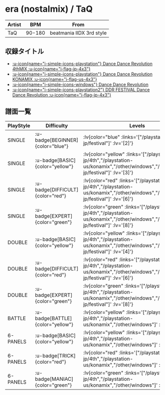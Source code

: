 # era (nostalmix) / TaQ

|Artist|BPM|From|
|------|---|----|
|TaQ|90-180|beatmania IIDX 3rd style|

## 収録タイトル

- [ :u-icon{name="i-simple-icons-playstation"} Dance Dance Revolution 4thMIX :u-icon{name="i-flag-jp-4x3"} ](/playstation-jp/4th)
- [ :u-icon{name="i-simple-icons-playstation"} Dance Dance Revolution KONAMIX :u-icon{name="i-flag-us-4x3"} ](/playstation-us/konamix)
- [ :u-icon{name="i-simple-icons-windows"} Dance Dance Revolution](/other/windows)
- [ :u-icon{name="i-simple-icons-playstation2"} DDR FESTIVAL Dance Dance Revolution :u-icon{name="i-flag-jp-4x3"} ](/playstation2-jp/festival)

## 譜面一覧

|PlayStyle|Difficulty|Levels|Notes|Movie|
|---------|----------|------|-----|-----|
|SINGLE| :u-badge[BEGINNER]{color="blue"} | :lv{color="blue" :links='["/playstation2-jp/festival"]' :lv='[2]'} |89/0||
|SINGLE| :u-badge[BASIC]{color="yellow"} | :lv{color="yellow" :links='["/playstation-jp/4th","/playstation-us/konamix","/other/windows","/playstation2-jp/festival"]' :lv='[3]'} |125/0||
|SINGLE| :u-badge[DIFFICULT]{color="red"} | :lv{color="red" :links='["/playstation-jp/4th","/playstation-us/konamix","/other/windows","/playstation2-jp/festival"]' :lv='[6]'} |235/0||
|SINGLE| :u-badge[EXPERT]{color="green"} | :lv{color="green" :links='["/playstation-jp/4th","/playstation-us/konamix","/other/windows","/playstation2-jp/festival"]' :lv='[8]'} |356/0||
|DOUBLE| :u-badge[BASIC]{color="yellow"} | :lv{color="yellow" :links='["/playstation-jp/4th","/playstation-us/konamix","/other/windows","/playstation2-jp/festival"]' :lv='[4]'} |142/0||
|DOUBLE| :u-badge[DIFFICULT]{color="red"} | :lv{color="red" :links='["/playstation-jp/4th","/playstation-us/konamix","/other/windows","/playstation2-jp/festival"]' :lv='[6]'} |217/0||
|DOUBLE| :u-badge[EXPERT]{color="green"} | :lv{color="green" :links='["/playstation-jp/4th","/playstation-us/konamix","/other/windows","/playstation2-jp/festival"]' :lv='[8]'} |331/0||
|BATTLE| :u-badge[BATTLE]{color="yellow"} | :lv{color="yellow" :links='["/playstation-jp/4th","/playstation-us/konamix","/other/windows"]' :lv='[7]'} |||
|6-PANELS| :u-badge[BASIC]{color="yellow"} | :lv{color="yellow" :links='["/playstation-jp/4th","/playstation-us/konamix","/other/windows"]' :lv='[3]'} |124/0||
|6-PANELS| :u-badge[TRICK]{color="red"} | :lv{color="red" :links='["/playstation-jp/4th","/playstation-us/konamix","/other/windows"]' :lv='[6]'} |235/0||
|6-PANELS| :u-badge[MANIAC]{color="green"} | :lv{color="green" :links='["/playstation-jp/4th","/playstation-us/konamix","/other/windows"]' :lv='[8]'} |348/0||
